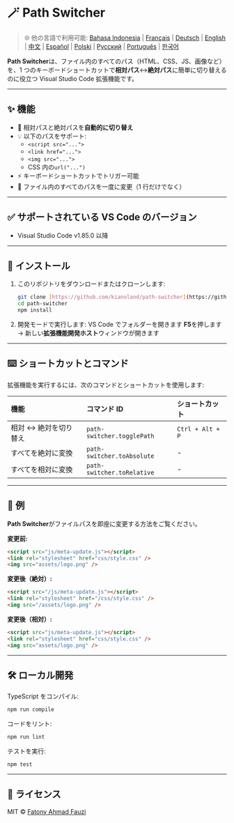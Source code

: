 # 🪄 Path Switcher

> 🌐 他の言語で利用可能: [Bahasa Indonesia](docs/lang/README-ID.md) | [Français](docs/lang/README-FR.md) | [Deutsch](docs/lang/README-DE.md) | [English](README.md) | [中文](docs/lang/README-ZH.md) | [Español](docs/lang/README-ES.md) | [Polski](docs/lang/README-PL.md) | [Русский](docs/lang/README-RU.md) | [Português](docs/lang/README-PT.md) | [한국어](docs/lang/README-KO.md)

**Path Switcher**は、ファイル内のすべてのパス（HTML、CSS、JS、画像など）を、1 つのキーボードショートカットで**相対パス**↔️**絶対パス**に簡単に切り替えるのに役立つ Visual Studio Code 拡張機能です。

---

## ✨ 機能

- 🔁 相対パスと絶対パスを**自動的に切り替え**
- 💡 以下のパスをサポート:
  - `<script src="...">`
  - `<link href="...">`
  - `<img src="...">`
  - CSS 内の`url("...")`
- ⚡ キーボードショートカットでトリガー可能
- 🧭 ファイル内のすべてのパスを一度に変更（1 行だけでなく）

---

## ✅ サポートされている VS Code のバージョン

- Visual Studio Code v1.85.0 以降

---

## 🧩 インストール

1.  このリポジトリをダウンロードまたはクローンします:
    ```bash
    git clone [https://github.com/kianoland/path-switcher](https://github.com/kianoland/path-switcher)
    cd path-switcher
    npm install
    ```
2.  開発モードで実行します:
    VS Code でフォルダーを開きます
    **F5**を押します → 新しい**拡張機能開発ホスト**ウィンドウが開きます

---

## ⌨️ ショートカットとコマンド

拡張機能を実行するには、次のコマンドとショートカットを使用します:

| 機能                   | コマンド ID                | ショートカット   |
| :--------------------- | :------------------------- | :--------------- |
| 相対 ↔️ 絶対を切り替え | `path-switcher.togglePath` | `Ctrl + Alt + P` |
| すべてを絶対に変換     | `path-switcher.toAbsolute` | -                |
| すべてを相対に変換     | `path-switcher.toRelative` | -                |

---

## 🧠 例

**Path Switcher**がファイルパスを即座に変更する方法をご覧ください。

**変更前:**

```html
<script src="js/meta-update.js"></script>
<link rel="stylesheet" href="css/style.css" />
<img src="assets/logo.png" />
```

**変更後（絶対）:**

```html
<script src="/js/meta-update.js"></script>
<link rel="stylesheet" href="/css/style.css" />
<img src="/assets/logo.png" />
```

**変更後（相対）:**

```html
<script src="js/meta-update.js"></script>
<link rel="stylesheet" href="css/style.css" />
<img src="assets/logo.png" />
```

---

## 🛠️ ローカル開発

TypeScript をコンパイル:

```bash
npm run compile
```

コードをリント:

```bash
npm run lint
```

テストを実行:

```bash
npm test
```

---

## 🧾 ライセンス

MIT © [Fatony Ahmad Fauzi](../../LICENSE)
